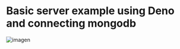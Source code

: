 # Basic server example using Deno and connecting mongodb

![imagen](https://res.cloudinary.com/crunchbase-production/image/upload/c_lpad,h_256,w_256,f_auto,q_auto:eco,dpr_1/w3jbac0m1lotr4vrddjd)